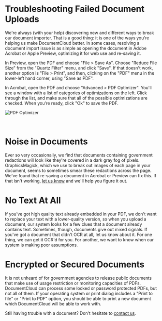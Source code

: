 # Troubleshooting Failed Document Uploads

We're always (with your help) discovering new and different ways to break our document importer. That is a good thing: it is one of the ways you're helping us make DocumentCloud better. In some cases, resolving a document import issue is as simple as opening the document in Adobe Acrobat or Apple Preview, optimizing it for web use and re-saving it.

In Preview, open the PDF and choose "File > Save As". Choose "Reduce File Size" from the "Quartz Filter" menu, and click "Save". If that doesn't work, another option is "File > Print", and then, clicking on the "PDF" menu in the lower-left hand corner, using "Save as PDF".

In Acrobat, open the PDF and choose "Advanced > PDF Optimizer". You'll see a window with a list of categories of optimizations on the left. Click through the list, and make sure that all of the possible optimizations are checked. When you're ready, click "Ok" to save the PDF.

![PDF Optimizer][]

&nbsp;

# Noise in Documents

Ever so very occasionally, we find that documents containing government redactions will look like they're covered in a dark gray fog of pixels. GraphicsMagick, which we use to break out images of each page in your document, seems to sometimes smear these redactions across the page. We've found that re-saving a document in Acrobat or Preview can fix this. If that isn't working, [let us know][] and we'll help you figure it out.
 
# No Text At All

If you've got high quality text already embedded in your PDF, we don't want to replace your text with a lower-quality version, so when you upload a document, our system looks for a few clues that a document already contains text. Sometimes, though, documents give out mixed signals. If you've got a document that didn't OCR at all, let us know about it. For one thing, we can get it OCR'd for you. For another, we want to know when our system is making poor assumptions.
 
# Encrypted or Secured Documents 

It is not unheard of for government agencies to release public documents that make use of usage restriction or monitoring capacities of PDFs. DocumentCloud can process some locked or password protected PDFs, but not all of them. If your operating system or print dialog includes a "Print to file" or "Print to PDF" option, you should be able to print a new document which DocumentCloud will be able to work with.

Still having trouble with a document? Don't hesitate to [contact us][].

[contact us]: javascript:dc.app.workspace.help.openContactDialog()
[Reduce File Size]: /images/help/reduce_file_size.jpg
[PDF Optimizer]: /images/help/pdf_optimizer.jpg
[let us know]: javascript:dc.app.workspace.help.openContactDialog()
